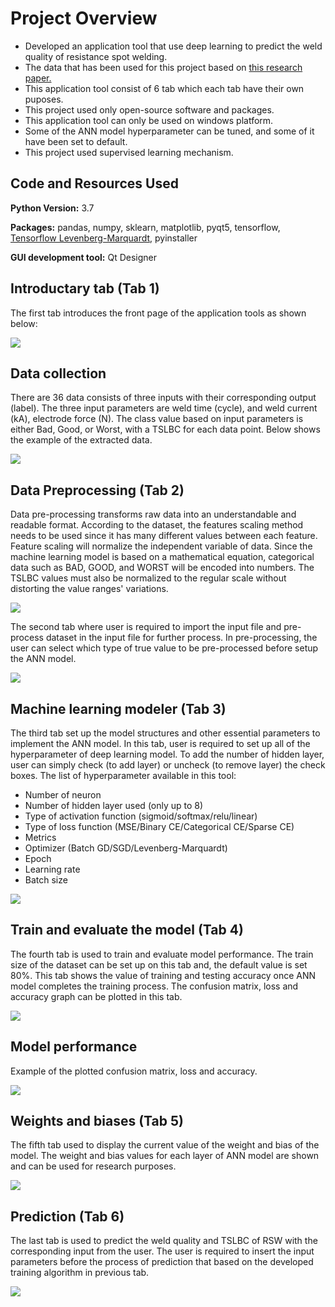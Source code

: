 # Project Overview 
* Developed an application tool that use deep learning to predict the weld quality of resistance spot welding. 
* The data that has been used for this project based on [this research paper.](https://www.sciencedirect.com/science/article/pii/S0261306908001301)
* This application tool consist of 6 tab which each tab have their own puposes.
* This project used only open-source software and packages.
* This application tool can only be used on windows platform.
* Some of the ANN model hyperparameter can be tuned, and some of it have been set to default.
* This project used supervised learning mechanism.

## Code and Resources Used 
**Python Version:** 3.7

**Packages:** pandas, numpy, sklearn, matplotlib, pyqt5, tensorflow, [Tensorflow Levenberg-Marquardt](https://github.com/fabiodimarco/tf-levenberg-marquardt), pyinstaller

**GUI development tool:** Qt Designer

## Introductary tab (Tab 1)
The first tab introduces the front page of the application tools as shown below:

![](https://github.com/aimanraz/rsw-deep-learning/blob/main/Tab1.JPG?raw=true)

## Data collection
There are 36 data consists of three inputs with their corresponding output (label). The three input parameters are weld time (cycle), and weld current (kA), electrode force (N). The class value based on input parameters is either Bad, Good, or Worst, with a TSLBC for each data point. Below shows the example of the extracted data.

![](https://github.com/aimanraz/rsw-deep-learning/blob/main/dataset_img.JPG?raw=true)

## Data Preprocessing (Tab 2)
Data pre-processing transforms raw data into an understandable and readable format. According to the dataset, the features scaling method needs to be used since it has many different values between each feature. Feature scaling will normalize the independent variable of data. Since the machine learning model is based on a mathematical equation, categorical data such as BAD, GOOD, and WORST will be encoded into numbers. The TSLBC values must also be normalized to the regular scale without distorting the value ranges' variations.

![](https://github.com/aimanraz/rsw-deep-learning/blob/main/histo_data.JPG?raw=true)

The second tab where user is required to import the input file and pre-process dataset in the input file for further process. In pre-processing, the user can select which type of true value to be pre-processed before setup the ANN model.

![](https://github.com/aimanraz/rsw-deep-learning/blob/main/Tab2.JPG?raw=true)

## Machine learning modeler (Tab 3)
The third tab set up the model structures and other essential parameters to implement the ANN model. In this tab, user is required to set up all of the hyperparameter of deep learning model. To add the number of hidden layer, user can simply check (to add layer) or uncheck (to remove layer) the check boxes. 
The list of hyperparameter available in this tool:
* Number of neuron
* Number of hidden layer used (only up to 8)
* Type of activation function (sigmoid/softmax/relu/linear)
* Type of loss function (MSE/Binary CE/Categorical CE/Sparse CE)
* Metrics 
* Optimizer (Batch GD/SGD/Levenberg-Marquardt)
* Epoch
* Learning rate
* Batch size

![](https://github.com/aimanraz/rsw-deep-learning/blob/main/Tab3.JPG?raw=true)

## Train and evaluate the model (Tab 4)
The fourth tab is used to train and evaluate model performance. The train size of the dataset can be set up on this tab and, the default value is set 80%. This tab shows the value of training and testing accuracy once ANN model completes the training process. The confusion matrix, loss and accuracy graph can be plotted in this tab. 

![](https://github.com/aimanraz/rsw-deep-learning/blob/main/Tab4.JPG?raw=true)

## Model performance
Example of the plotted confusion matrix, loss and accuracy. 

![](https://github.com/aimanraz/rsw-deep-learning/blob/main/metrics.JPG?raw=true)

## Weights and biases (Tab 5)
The fifth tab used to display the current value of the weight and bias of the model. The weight and bias values for each layer of ANN model are shown and can be used for research purposes.

![](https://github.com/aimanraz/rsw-deep-learning/blob/main/Tab5.JPG?raw=true)

## Prediction (Tab 6)
The last tab is used to predict the weld quality and TSLBC of RSW with the corresponding input from the user. The user is required to insert the input parameters before the process of prediction that based on the developed training algorithm in previous tab.

![](https://github.com/aimanraz/rsw-deep-learning/blob/main/Tab6.JPG?raw=true)
